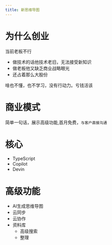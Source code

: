 ```yaml
---
title: 新思维导图
---
```


# 为什么创业

当前老板不行

- 做技术的话他技术老旧，无法接受新知识
- 做老板他又缺乏商业战略眼光
- 还占着那么大股份

啥也不懂，也不学习，没有行动力。亏钱活该

# 商业模式

简单一句话，展示高级功能,首月免费，`与客户直接沟通`

# 核心

- TypeScript
- Copilot
- Devin

# 高级功能

- AI生成思维导图
- 云同步
- 云协作
- 资料库
	- 高级搜索
	- 整理
